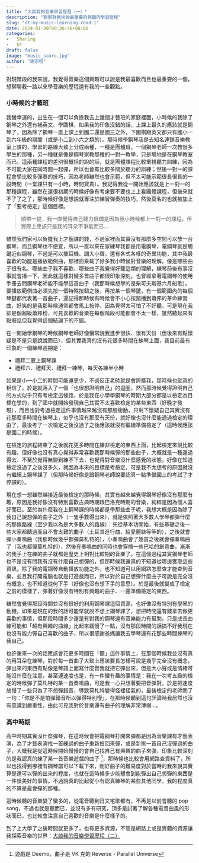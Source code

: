 ```yaml
---
title: "大談我的音樂學習歷程（一）"
description: "聊聊對我來說最重要的興趣的學習歷程"
slug: "dt-my-music-learning-road-1"
date: 2024-01-30T00:36:46+08:00
categories:
-   Sharing
-   DT
draft: false
image: "music_score.jpg"
author: "謝宗晅"
---
```


對現階段的我來說，我覺得音樂這個興趣可以說是我最喜歡而且也最重要的一個，想聊聊我一路以來學音樂的歷程還有我的一些觀點。

### 小時候的才藝班

我蠻幸運的，出生在一個可以負擔我去上幾個才藝班的家庭裡面，小時候的我除了鋼琴之外還有補英文、學圍棋，如果我的印象沒錯的話，上課上最久的應該就是鋼琴了，因為除了鋼琴一直上課上到國二還是國三之外，下圍棋跟英文都只有國小一到六年級的期間（或是小二到小六之類的）。那時候學鋼琴我是去知名連鎖音樂教室上課的，學習的路線大致上分成兩種，一種是團體班，一個鋼琴老師一次教很多學生的那種，另一種就是像是鋼琴家教那種的一對一教學，只是場地是在鋼琴教室而已。這兩種課程的差別很概括的說的話，就是團體課程比較重視聽力訓練，因為不可能大家在同時間一起彈，所以也會有比較多關於聽力的訓練；然後一對一的課程會學比較多彈奏的技巧，因為老師雖然也會示範，但不太可能示範很長很長的一段時間（一堂課只有一小時，時間寶貴）。我記得我從一開始應該就是上一對一的那種課程，雖然在還很初期的時候好像有考慮要不要也上上看團體課程，但後來就不了了之了，那時候好像是想說就專注於練習彈奏的技巧，然後莫名的也就被加上了「要考檢定」這個目標。

> 順帶一提，我一直覺得自己聽力很爛是因為我小時候都上一對一的課程，但實際上應該只是我的耳朵不爭氣而已...

雖然我們家可以負擔我上才藝課的錢，不過家裡面其實沒有那麼多空間可以放一台鋼琴，而且鋼琴也不便宜，所以一直以來在家練琴我都是用電鋼琴，電鋼琴就是觸鍵近似鋼琴，不過是可以插耳機、調大小聲，還有各式各樣的奇異功能，其中我最喜歡的功能是播放範例曲，那裡面乘載了好多我小時候對音樂的理解，像是哪些曲子很有名、哪些曲子我不喜歡、哪些曲子我覺得好聽這類的理解，練琴前後有事沒事就會播一下，因此就這樣對蠻多首曲子都很印象深刻，也曾經拿著電鋼琴的使用手冊去問鋼琴老師能不能學這首曲子（我那時候想學的是柴可夫斯基六月船歌）。要播放範例曲必須先按一個特殊按鈕之後，再按某一個琴鍵，有一個範圍內的每個琴鍵都代表著一首曲子，還記得那時候有時候會不小心按錯播到蕭邦的革命練習曲，好笑的是我那時候通常都會馬上按停，因為覺得太可怕了不好聽，可是現在我卻是個超級蕭邦粉，可見喜歡的音樂在每個階段可能都會不太一樣，雖然聽起來有點廢話但我覺得這個結論下的不錯。

在一開始學鋼琴的時候鋼琴老師好像蠻常說我進步很快、很有天份（但後來有點懷疑是不是只是說說而已），但其實我真的沒有花很多時間在練琴上面，我目前最有印象的一個練琴週期是：
* 禮拜二要上鋼琴課
* 禮拜六、禮拜天、禮拜一練琴，每天各練半小時

如果是小一小二的時間可能還更少，不過反正老師就是會誇獎我，那時候也就真的相信了，於是就落入了一個「也很想證明自己」的迴圈，然而那時候覺得證明自己的方式似乎只有考檢定這條路，於是我在小學學鋼琴的時期大部分都是以檢定為目標在學的，到了國中就開始發現自己其實不太喜歡檢定的某些東西（好晚才發現），而且也對考過檢定這件事情越來越沒有那股衝動，只剩下懷疑自己其實沒有花那麼多時間在練琴上，似乎也沒有那麼有天份，就好像也沒什麼能通過檢定的理由了，最後考了一次檢定之後沒過了之後應該就沒有繼續準備檢定了（這時候應該是國二的時候）。

在檢定的旅程結束了之後就花更多時間在練非檢定的東西上面，比起檢定來說比較有趣，但好像也沒有真心覺得非常喜歡我那時候彈的那些曲子，大概就是一種還過得去、不至於覺得無聊到練不下去，也覺得對音樂沒什麼感覺的狀態，好像在知道檢定沒過了之後沒多久，就因為本來的目標是考檢定，可是我不太想考的原因就沒有繼續上鋼琴課了（但那時候好像是跟鋼琴老師說要認真一點準備國三的考試了才停課的）。

現在想一想雖然越接近最後檢定的那時候，其實有越來越覺得鋼琴好像沒有那麼有趣，原因是我好像沒有特別喜歡古典時期跟巴洛克時期的音樂，純粹是因為個人喜好而已。至於為什麼我在上鋼琴課的時候都是學那些曲子呢，我想大概是因為除了我自己說想彈的曲子之外（一隻手數得出來），就是依照著大多數人學琴都彈什麼的那條路線（至少我以為是大多數人的路線）：先從基本功開始，有些基礎之後一些大家都聽過而且不會太難的曲子（土耳其進行曲、給愛麗絲等等的），之後就會彈小奏鳴曲（我那時候幾乎都彈莫札特的），小奏鳴曲會了幾首之後就會彈奏鳴曲了（我也都彈莫札特的），然後在奏鳴曲的同時也會穿插一些巴哈的創意曲，漸漸的我手上在練的曲子就都是歷史上相對比較期的音樂了。在這個過程其實鋼琴老師也不是沒有問我有沒有什麼自己想彈的，但那時候我還真的不知道從哪邊獲取這些資訊，除了我的電鋼琴自動播放功能之外，也不知道可以用網路怎麼查才能查到音樂，並且我打開電腦也就是打遊戲而已，所以對於自己想彈什麼曲子可說是完全沒有概念，也不知道從何下手（好像也沒有想下手的意思）。於是最後就變成了檢定之前的模樣了，彈著好像沒有特別有興趣的曲子、一邊準備檢定的東西。

雖然會覺得那段時間並沒有很好的利用鋼琴課這個資源，也好像沒有特別有學琴的動機，如果是現在的我的話可能早就說不想上鋼琴課了，想把時間還有錢拿去做更喜歡的事情，但那段時間多少還是有對我的鋼琴還有音樂能力有幫助，只是成長曲線可能和「超有興趣的曲線」比起來緩慢了一點，沒有那段時間的話搞不好我現在也沒有能力彈自己喜歡的曲子，所以很感謝爸媽讓我去學琴還有花那些時間練琴的我自己。

也許重來一次的話應該會花更多時間在「聽」這件事情上，在那個時候我並沒有真的用耳朵在練琴，對於每一首曲子大致上應該要長怎樣可說是幾乎完全沒有概念，彈出來的東西有點像是琴譜上面寫什麼音我就把它彈出來，但是大小聲或是情緒可能沒什麼在注意，甚至連速度也是，有一件蠻有趣的事情是：我在一次考五級的檢定的時候彈了莫札特的某一首奏鳴曲，可是我一心只想著要把音彈對，於是把速度放慢了一些只為了不想彈錯音，導致莫札特變得怪裡怪氣的，最後檢定的老師問了一句：「你是不是怕彈錯音所以彈得特別慢」，在那時候聽到這句評論時我居然也沒有意識到嚴重性，由此可見我對於音樂還有曲子的理解非常薄弱...。

### 高中時期

高中時期其實沒什麼彈琴，在這時候會把電鋼琴打開來彈都是因為音樂課有才藝表演，為了才藝表演找一首練過的曲子重新撿回來彈，或是新挑一首自己沒彈過的曲子，大概我是從這時候開始慢慢的會自己找自己有興趣的曲子來彈，印象比較深刻的是我認真的練了某一首音樂遊戲的曲子 [^1]，那時候也比較會用網路查資料了，所以也找得到哪裡有鋼琴譜可以下載下來，剛好曲子的難易度對於當時的我來說其實算是還可以彈的出來的程度，也就在這時候多少能體會到能彈出自己想彈的東西是一件很美好的事情。不過說真的比起從小有認真練琴的某些其他同學，我的程度真的不算是最會彈的那種。

這時候聽的音樂變了蠻多的，從電音聽到日文宅歌都有，不再是以前會聽的 pop song，不過也就是聽而已，並沒有多有研究，頂多是試著了解各種電音曲風的形狀而已，也比較會注意自己喜歡的音樂是什麼樣子的。

到了上大學了之後時間就更多了，也有更多資源，不管是網路上或是實體的資源讓我探索音樂的世界：[大談我的音樂學習歷程（二）](/p/dt-my-music-learning-road-2)

[^1]: 遊戲是 Deemo，曲子是 VK 克的 Reverse - Parallel Universe
